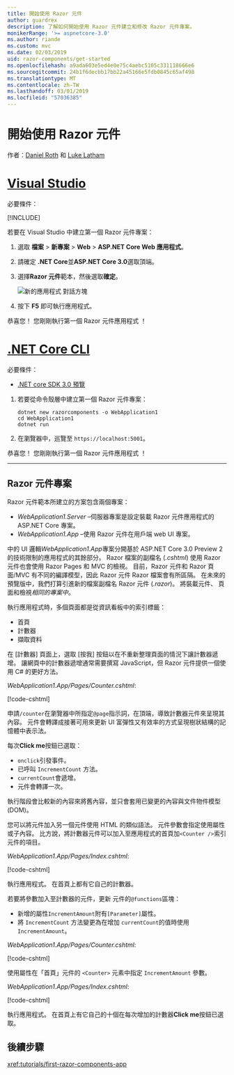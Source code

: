 ```yaml
---
title: 開始使用 Razor 元件
author: guardrex
description: 了解如何開始使用 Razor 元件建立和修改 Razor 元件專案。
monikerRange: '>= aspnetcore-3.0'
ms.author: riande
ms.custom: mvc
ms.date: 02/03/2019
uid: razor-components/get-started
ms.openlocfilehash: a9ada603e5ed4e0e75c4aebc5105c331118666e6
ms.sourcegitcommit: 24b1f6decbb17bb22a45166e5fdb0845c65af498
ms.translationtype: MT
ms.contentlocale: zh-TW
ms.lasthandoff: 03/01/2019
ms.locfileid: "57036385"
---
```

# <a name="get-started-with-razor-components"></a>開始使用 Razor 元件

作者：[Daniel Roth](https://github.com/danroth27) 和 [Luke Latham](https://github.com/guardrex)

# <a name="visual-studiotabvisual-studio"></a>[Visual Studio](#tab/visual-studio)

必要條件：

[!INCLUDE[](~/includes/net-core-prereqs-vs-3.0.md)]

若要在 Visual Studio 中建立第一個 Razor 元件專案：

1. 選取 **檔案** > **新專案** > **Web** > **ASP.NET Core Web 應用程式**。
1. 請確定 **.NET Core**並**ASP.NET Core 3.0**選取頂端。
1. 選擇**Razor 元件**範本，然後選取**確定**。

   ![新的應用程式 對話方塊](https://msdnshared.blob.core.windows.net/media/2019/01/razor-components-template.png)

1. 按下 **F5** 即可執行應用程式。

恭喜您！ 您剛剛執行第一個 Razor 元件應用程式 ！

<!--

# [Visual Studio Code](#tab/visual-studio-code)

Prerequisites:

[!INCLUDE[](~/includes/net-core-prereqs-vsc-3.0.md)]

To create your first Razor Components project in Visual Studio Code:

1. Execute the following command from a command shell:

   ```console
   dotnet new razorcomponents -o WebApplication1
   ```

1. Open the *WebApplication1* folder in Visual Studio Code.

1. Add a *.vscode* folder.

1. Add a *tasks.json* file to the *.vscode* folder with the following content:

   [!code-json[](get-started/samples_snapshot/3.x/tasks.json)]

1. Add a *launch.json* file to the *.vscode* folder with the following content:

   [!code-json[](get-started/samples_snapshot/3.x/launch.json)]

1. Execute the app using the Visual Studio Code debugger.

1. In a browser, navigate to `https://localhost:5001`.

Congratulations! You just ran your first Razor Components app!

# [Visual Studio for Mac](#tab/visual-studio-mac)

.NET Core 3.0 will be supported with Visual Studio for Mac version 8.0 or later. Visual Studio for Mac version 8.0 Preview isn't available at this time.

Use the [.NET Core CLI version of this topic](xref:razor-components/get-started?tabs=netcore-cli) on macOS.


[!INCLUDE[](~/includes/net-core-prereqs-mac-3.0.md)]

To create your first project Razor Components project in Visual Studio for Mac:

1. Select **File** > **New Solution** or **New Project**.
1. In the sidebar, select **.NET Core** > **App**.
1. Select **ASP.NET Core Razor Components** and select **Next**.
1. The **Target Framework** defaults to **.NET Core 3.0**. Select **Next**.
1. In the **Project Name** field, enter `WebApplication1`. Select **Create**.
1. Select **Run** > **Run Without Debugging** to run the app *without the debugger*. Running with the debugger isn't supported at this time.

Congratulations! You just ran your first Razor Components app!
-->

# <a name="net-core-clitabnetcore-cli"></a>[.NET Core CLI](#tab/netcore-cli/)

必要條件：

* [.NET core SDK 3.0 預覽](https://dotnet.microsoft.com/download/dotnet-core/3.0)

1. 若要從命令殼層中建立第一個 Razor 元件專案：

   ```console
   dotnet new razorcomponents -o WebApplication1
   cd WebApplication1
   dotnet run
   ```

1. 在瀏覽器中，巡覽至 `https://localhost:5001`。

恭喜您！ 您剛剛執行第一個 Razor 元件應用程式 ！

---

## <a name="razor-components-project"></a>Razor 元件專案

Razor 元件範本所建立的方案包含兩個專案：

* *WebApplication1.Server* &ndash;伺服器專案是設定裝載 Razor 元件應用程式的 ASP.NET Core 專案。
* *WebApplication1.App* &ndash;使用 Razor 元件在用戶端 web UI 專案。

中的 UI 邏輯*WebApplication1.App*專案分開基於 ASP.NET Core 3.0 Preview 2 的技術限制的應用程式的其餘部分。 Razor 檔案的副檔名 (*.cshtml*) 使用 Razor 元件也會使用 Razor Pages 和 MVC 的檢視。 目前，Razor 元件和 Razor 頁面/MVC 有不同的編譯模型，因此 Razor 元件 Razor 檔案會有所區隔。 在未來的預覽版中，我們打算引進新的檔案副檔名 Razor 元件 (*.razor*)。 將裝載元件、 頁面和檢視*相同的專案中*。

執行應用程式時，多個頁面都是從資訊看板中的索引標籤：

* 首頁
* 計數器
* 擷取資料

在 [計數器] 頁面上，選取 [按我] 按鈕以在不重新整理頁面的情況下讓計數器遞增。 讓網頁中的計數器遞增通常需要撰寫 JavaScript，但 Razor 元件提供一個使用 C# 的更好方法。

*WebApplication1.App/Pages/Counter.cshtml*:

[!code-cshtml[](get-started/samples_snapshot/3.x/Counter1.cshtml)]

申請`/counter`在瀏覽器中所指定`@page`指示詞，在頂端，導致計數器元件來呈現其內容。 元件會轉譯成接著可用來更新 UI 富彈性又有效率的方式呈現樹狀結構的記憶體中表示法。

每次**Click me**按鈕已選取：

* `onclick`引發事件。
* 已呼叫 `IncrementCount` 方法。
* `currentCount`會遞增。
* 元件會轉譯一次。

執行階段會比較新的內容來將舊內容，並只會套用已變更的內容與文件物件模型 (DOM)。

您可以將元件加入另一個元件使用 HTML 的類似語法。 元件參數會指定使用屬性或子內容。 比方說，將計數器元件可以加入至應用程式的首頁加`<Counter />`索引元件的項目。

*WebApplication1.App/Pages/Index.cshtml*:

[!code-cshtml[](get-started/samples_snapshot/3.x/Index1.cshtml?highlight=7)]

執行應用程式。 在首頁上都有它自己的計數器。

若要將參數加入至計數器的元件，更新 元件的`@functions`區塊：

* 新增的屬性`IncrementAmount`附有`[Parameter]`屬性。
* 將 `IncrementCount` 方法變更為在增加 `currentCount`的值時使用 `IncrementAmount`。

*WebApplication1.App/Pages/Counter.cshtml*:

[!code-cshtml[](get-started/samples_snapshot/3.x/Counter2.cshtml?highlight=4,8)]

使用屬性在「首頁」元件的 `<Counter>` 元素中指定 `IncrementAmount` 參數。

*WebApplication1.App/Pages/Index.cshtml*:

[!code-cshtml[](get-started/samples_snapshot/3.x/Index2.cshtml)]

執行應用程式。 在首頁上有它自己的十個在每次增加的計數器**Click me**按鈕已選取。

## <a name="next-steps"></a>後續步驟

<xref:tutorials/first-razor-components-app>
